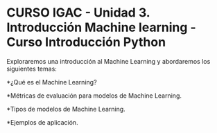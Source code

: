# CURSO IGAC - Unidad 3. Introducción Machine learning - Curso Introducción Python



Exploraremos una introducción al Machine Learning y abordaremos los siguientes temas: 

*¿Qué es el Machine Learning? 

*Métricas de evaluación para modelos de Machine Learning. 

*Tipos de modelos de Machine Learning. 

*Ejemplos de aplicación. 
